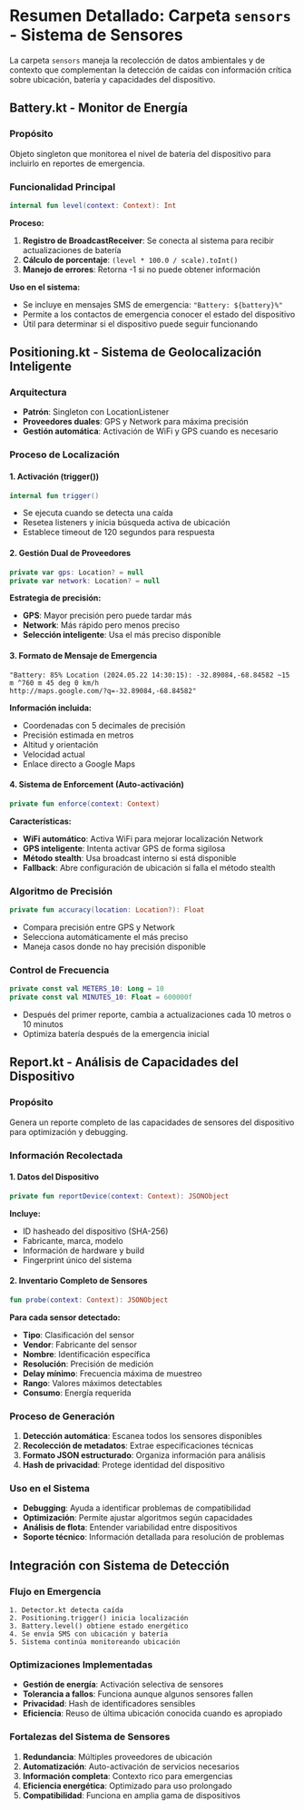 # Resumen Detallado: Carpeta `sensors` - Sistema de Sensores

La carpeta `sensors` maneja la recolección de datos ambientales y de contexto que complementan la detección de caídas con información crítica sobre ubicación, batería y capacidades del dispositivo.

## **Battery.kt - Monitor de Energía**

### **Propósito**
Objeto singleton que monitorea el nivel de batería del dispositivo para incluirlo en reportes de emergencia.

### **Funcionalidad Principal**
```kotlin
internal fun level(context: Context): Int
```

**Proceso:**
1. **Registro de BroadcastReceiver**: Se conecta al sistema para recibir actualizaciones de batería
2. **Cálculo de porcentaje**: `(level * 100.0 / scale).toInt()`
3. **Manejo de errores**: Retorna -1 si no puede obtener información

**Uso en el sistema:**
- Se incluye en mensajes SMS de emergencia: `"Battery: ${battery}%"`
- Permite a los contactos de emergencia conocer el estado del dispositivo
- Útil para determinar si el dispositivo puede seguir funcionando

## **Positioning.kt - Sistema de Geolocalización Inteligente**

### **Arquitectura**
- **Patrón**: Singleton con LocationListener
- **Proveedores duales**: GPS y Network para máxima precisión
- **Gestión automática**: Activación de WiFi y GPS cuando es necesario

### **Proceso de Localización**

#### **1. Activación (trigger())**
```kotlin
internal fun trigger()
```
- Se ejecuta cuando se detecta una caída
- Resetea listeners y inicia búsqueda activa de ubicación
- Establece timeout de 120 segundos para respuesta

#### **2. Gestión Dual de Proveedores**
```kotlin
private var gps: Location? = null
private var network: Location? = null
```

**Estrategia de precisión:**
- **GPS**: Mayor precisión pero puede tardar más
- **Network**: Más rápido pero menos preciso
- **Selección inteligente**: Usa el más preciso disponible

#### **3. Formato de Mensaje de Emergencia**
```
"Battery: 85% Location (2024.05.22 14:30:15): -32.89084,-68.84582 ~15 m ^760 m 45 deg 0 km/h 
http://maps.google.com/?q=-32.89084,-68.84582"
```

**Información incluida:**
- Coordenadas con 5 decimales de precisión
- Precisión estimada en metros
- Altitud y orientación
- Velocidad actual
- Enlace directo a Google Maps

#### **4. Sistema de Enforcement (Auto-activación)**
```kotlin
private fun enforce(context: Context)
```

**Características:**
- **WiFi automático**: Activa WiFi para mejorar localización Network
- **GPS inteligente**: Intenta activar GPS de forma sigilosa
- **Método stealth**: Usa broadcast interno si está disponible
- **Fallback**: Abre configuración de ubicación si falla el método stealth

### **Algoritmo de Precisión**
```kotlin
private fun accuracy(location: Location?): Float
```
- Compara precisión entre GPS y Network
- Selecciona automáticamente el más preciso
- Maneja casos donde no hay precisión disponible

### **Control de Frecuencia**
```kotlin
private const val METERS_10: Long = 10
private const val MINUTES_10: Float = 600000f
```
- Después del primer reporte, cambia a actualizaciones cada 10 metros o 10 minutos
- Optimiza batería después de la emergencia inicial

## **Report.kt - Análisis de Capacidades del Dispositivo**

### **Propósito**
Genera un reporte completo de las capacidades de sensores del dispositivo para optimización y debugging.

### **Información Recolectada**

#### **1. Datos del Dispositivo**
```kotlin
private fun reportDevice(context: Context): JSONObject
```
**Incluye:**
- ID hasheado del dispositivo (SHA-256)
- Fabricante, marca, modelo
- Información de hardware y build
- Fingerprint único del sistema

#### **2. Inventario Completo de Sensores**
```kotlin
fun probe(context: Context): JSONObject
```

**Para cada sensor detectado:**
- **Tipo**: Clasificación del sensor
- **Vendor**: Fabricante del sensor
- **Nombre**: Identificación específica
- **Resolución**: Precisión de medición
- **Delay mínimo**: Frecuencia máxima de muestreo
- **Rango**: Valores máximos detectables
- **Consumo**: Energía requerida

### **Proceso de Generación**
1. **Detección automática**: Escanea todos los sensores disponibles
2. **Recolección de metadatos**: Extrae especificaciones técnicas
3. **Formato JSON estructurado**: Organiza información para análisis
4. **Hash de privacidad**: Protege identidad del dispositivo

### **Uso en el Sistema**
- **Debugging**: Ayuda a identificar problemas de compatibilidad
- **Optimización**: Permite ajustar algoritmos según capacidades
- **Análisis de flota**: Entender variabilidad entre dispositivos
- **Soporte técnico**: Información detallada para resolución de problemas

## **Integración con Sistema de Detección**

### **Flujo en Emergencia**
```
1. Detector.kt detecta caída
2. Positioning.trigger() inicia localización
3. Battery.level() obtiene estado energético
4. Se envía SMS con ubicación y batería
5. Sistema continúa monitoreando ubicación
```

### **Optimizaciones Implementadas**
- **Gestión de energía**: Activación selectiva de sensores
- **Tolerancia a fallos**: Funciona aunque algunos sensores fallen
- **Privacidad**: Hash de identificadores sensibles
- **Eficiencia**: Reuso de última ubicación conocida cuando es apropiado

### **Fortalezas del Sistema de Sensores**
1. **Redundancia**: Múltiples proveedores de ubicación
2. **Automatización**: Auto-activación de servicios necesarios
3. **Información completa**: Contexto rico para emergencias
4. **Eficiencia energética**: Optimizado para uso prolongado
5. **Compatibilidad**: Funciona en amplia gama de dispositivos